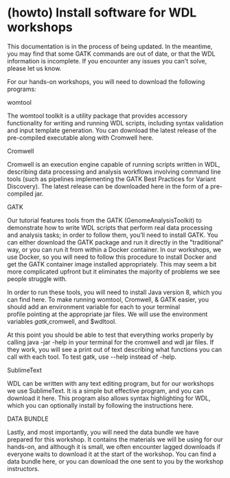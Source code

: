 # (howto) Install software for WDL workshops
This documentation is in the process of being updated. In the meantime, you may find that some GATK commands are out of date, or that the WDL information is incomplete. If you encounter any issues you can't solve, please let us know.

For our hands-on workshops, you will need to download the following programs:

womtool

The womtool toolkit is a utility package that provides accessory functionality for writing and running WDL scripts, including syntax validation and input template generation. You can download the latest release of the pre-compiled executable along with Cromwell here.

Cromwell

Cromwell is an execution engine capable of running scripts written in WDL, describing data processing and analysis workflows involving command line tools (such as pipelines implementing the GATK Best Practices for Variant Discovery). The latest release can be downloaded here in the form of a pre-compiled jar.

GATK

Our tutorial features tools from the GATK (GenomeAnalysisToolkit) to demonstrate how to write WDL scripts that perform real data processing and analysis tasks; in order to follow them, you’ll need to install GATK. You can either download the GATK package and run it directly in the "traditional" way, or you can run it from within a Docker container. In our workshops, we use Docker, so you will need to follow this procedure to install Docker and get the GATK container image installed appropriately. This may seem a bit more complicated upfront but it eliminates the majority of problems we see people struggle with.

In order to run these tools, you will need to install Java version 8, which you can find here. To make running womtool, Cromwell, & GATK easier, you should add an environment variable for each to your terminal profile pointing at the appropriate jar files. We will use the environment variables $gatk, $cromwell, and $wdltool.

At this point you should be able to test that everything works properly by calling java -jar <environment variable here> -help in your terminal for the cromwell and wdl jar files. If they work, you will see a print out of text describing what functions you can call with each tool. To test gatk, use --help instead of -help.

SublimeText

WDL can be written with any text editing program, but for our workshops we use SublimeText. It is a simple but effective program, and you can download it here. This program also allows syntax highlighting for WDL, which you can optionally install by following the instructions here.

DATA BUNDLE

Lastly, and most importantly, you will need the data bundle we have prepared for this workshop. It contains the materials we will be using for our hands-on, and although it is small, we often encounter lagged downloads if everyone waits to download it at the start of the workshop. You can find a data bundle here, or you can download the one sent to you by the workshop instructors.
